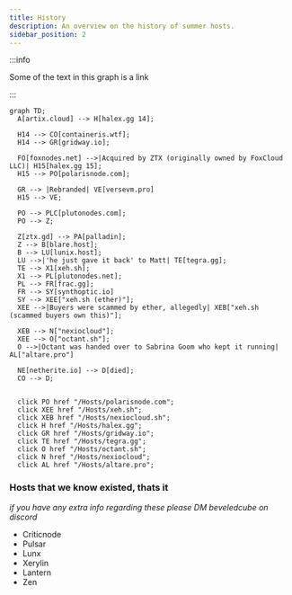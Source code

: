 ```yaml
---
title: History
description: An overview on the history of summer hosts.
sidebar_position: 2
---
```


:::info

Some of the text in this graph is a link

:::

```mermaid
graph TD;
  A[artix.cloud] --> H[halex.gg 14];

  H14 --> CO[containeris.wtf];
  H14 --> GR[gridway.io];

  FO[foxnodes.net] -->|Acquired by ZTX (originally owned by FoxCloud LLC)| H15[halex.gg 15];
  H15 --> PO[polarisnode.com];

  GR --> |Rebranded| VE[versevm.pro]
  H15 --> VE;

  PO --> PLC[plutonodes.com];
  PO --> Z;

  Z[ztx.gd] --> PA[palladin];
  Z --> B[blare.host];
  B --> LU[lunix.host];
  LU -->|'he just gave it back' to Matt| TE[tegra.gg];
  TE --> X1[xeh.sh];
  X1 --> PL[plutonodes.net];
  PL --> FR[frac.gg];
  FR --> SY[synthoptic.io]
  SY --> XEE["xeh.sh (ether)"];
  XEE -->|Buyers were scammed by ether, allegedly| XEB["xeh.sh (scammed buyers own this)"];

  XEB --> N["nexiocloud"];
  XEE --> O["octant.sh"];
  O -->|Octant was handed over to Sabrina Goom who kept it running| AL["altare.pro"]

  NE[netherite.io] --> D[died];
  CO --> D;


  click PO href "/Hosts/polarisnode.com";
  click XEE href "/Hosts/xeh.sh";
  click XEB href "/Hosts/nexiocloud.sh";
  click H href "/Hosts/halex.gg";
  click GR href "/Hosts/gridway.io";
  click TE href "/Hosts/tegra.gg";
  click O href "/Hosts/octant.sh";
  click N href "/Hosts/nexiocloud";
  click AL href "/Hosts/altare.pro";
```

### Hosts that we know existed, thats it
*if you have any extra info regarding these please DM beveledcube on discord*
- Criticnode
- Pulsar
- Lunx
- Xerylin
- Lantern
- Zen